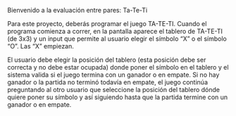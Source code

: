 Bienvenido a la evaluación entre pares: Ta-Te-Ti

Para este proyecto, deberás programar el juego TA-TE-TI. Cuando el programa comienza a correr, en la pantalla aparece el tablero de TA-TE-TI (de 3x3) y un input que permite al usuario elegir el símbolo “X” o el símbolo “O”. Las “X” empiezan.

El usuario debe elegir la posición del tablero (esta posición debe ser correcta y no debe estar ocupada) donde poner el símbolo en el tablero y el sistema valida si el juego termina con un ganador o en empate. Si no hay ganador o la partida no terminó todavía en empate, el juego continúa preguntando al otro usuario que seleccione la posición del tablero dónde quiere poner su símbolo y así siguiendo hasta que la partida termine con un ganador o en empate.

